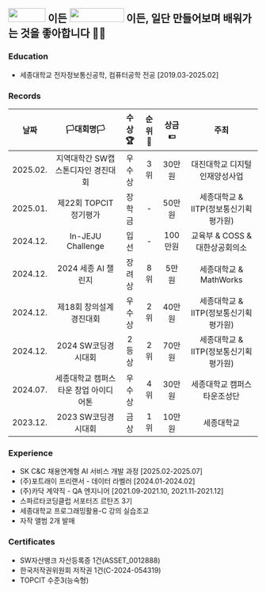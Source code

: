## <img src="https://img.shields.io/badge/음악🎵-32CD32?style=flat-square" width="75" height="28"/> 이든 <img src="https://img.shields.io/badge/프로그램💻-1E90FF?style=flat-square" width="110" height="28"/> 이든, 일단 만들어보며 배워가는 것을 좋아합니다 🔨🔨

### Education
- 세종대학교 전자정보통신공학, 컴퓨터공학 전공 [2019.03-2025.02]

### Records
|**날짜**|**🏳대회명🏳**|**수상🏆**|**순위🥇**|**상금💵**|**주최**|
|:--:|:--:|:--:|:--:|:--:|:--:|
|2025.02.|지역대학간 SW캡스톤디자인 경진대회|우수상|3위|30만원|대진대학교 디지털인재양성사업|
|2025.01.|제22회 TOPCIT 정기평가|장학금|-|50만원|세종대학교 & IITP(정보통신기획평가원)|
|2024.12.|In-JEJU Challenge|입선|-|100만원|교육부 & COSS & 대한상공회의소|
|2024.12.|2024 세종 AI 챌린지|장려상|8위|5만원|세종대학교 & MathWorks|
|2024.12.|제18회 창의설계경진대회|우수상|2위|40만원|세종대학교 & IITP(정보통신기획평가원)|
|2024.12.|2024 SW코딩경시대회|2등상|2위|70만원|세종대학교 & IITP(정보통신기획평가원)|
|2024.07.|세종대학교 캠퍼스타운 창업 아이디어톤|우수상|4위|30만원|세종대학교 캠퍼스타운조성단|
|2023.12.|2023 SW코딩경시대회|금상|1위|10만원|세종대학교|

### Experience
- SK C&C 채용연계형 AI 서비스 개발 과정 [2025.02-2025.07]
- (주)포트래이 프리랜서 - 데이터 라벨러 [2024.01-2024.02]
- (주)카닥 계약직 - QA 엔지니어 [2021.09-2021.10, 2021.11-2021.12]
- 스파르타코딩클럽 서포터즈 르탄즈 3기
- 세종대학교 프로그래밍활용-C 강의 실습조교
- 자작 앨범 2개 발매

  
### Certificates
- SW자산뱅크 자산등록증 1건(ASSET_0012888)
- 한국저작권위원회 저작권 1건(C-2024-054319)
- TOPCIT 수준3(능숙형)
